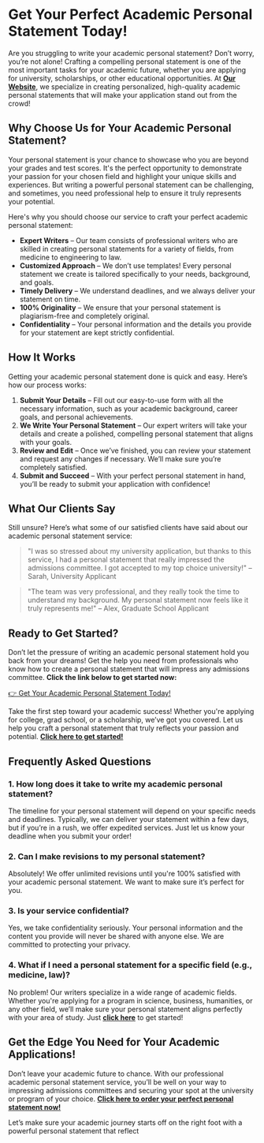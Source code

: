 # Get Your Perfect Academic Personal Statement Today!

Are you struggling to write your academic personal statement? Don’t worry, you’re not alone! Crafting a compelling personal statement is one of the most important tasks for your academic future, whether you are applying for university, scholarships, or other educational opportunities. At [**Our Website**](https://tinyurl.com/topessay?keyword=academic+personal+statements), we specialize in creating personalized, high-quality academic personal statements that will make your application stand out from the crowd!

## Why Choose Us for Your Academic Personal Statement?

Your personal statement is your chance to showcase who you are beyond your grades and test scores. It's the perfect opportunity to demonstrate your passion for your chosen field and highlight your unique skills and experiences. But writing a powerful personal statement can be challenging, and sometimes, you need professional help to ensure it truly represents your potential.

Here's why you should choose our service to craft your perfect academic personal statement:

- **Expert Writers** – Our team consists of professional writers who are skilled in creating personal statements for a variety of fields, from medicine to engineering to law.
- **Customized Approach** – We don’t use templates! Every personal statement we create is tailored specifically to your needs, background, and goals.
- **Timely Delivery** – We understand deadlines, and we always deliver your statement on time.
- **100% Originality** – We ensure that your personal statement is plagiarism-free and completely original.
- **Confidentiality** – Your personal information and the details you provide for your statement are kept strictly confidential.

## How It Works

Getting your academic personal statement done is quick and easy. Here’s how our process works:

1. **Submit Your Details** – Fill out our easy-to-use form with all the necessary information, such as your academic background, career goals, and personal achievements.
2. **We Write Your Personal Statement** – Our expert writers will take your details and create a polished, compelling personal statement that aligns with your goals.
3. **Review and Edit** – Once we’ve finished, you can review your statement and request any changes if necessary. We’ll make sure you’re completely satisfied.
4. **Submit and Succeed** – With your perfect personal statement in hand, you’ll be ready to submit your application with confidence!

## What Our Clients Say

Still unsure? Here’s what some of our satisfied clients have said about our academic personal statement service:

> "I was so stressed about my university application, but thanks to this service, I had a personal statement that really impressed the admissions committee. I got accepted to my top choice university!" – Sarah, University Applicant

> "The team was very professional, and they really took the time to understand my background. My personal statement now feels like it truly represents me!" – Alex, Graduate School Applicant

## Ready to Get Started?

Don’t let the pressure of writing an academic personal statement hold you back from your dreams! Get the help you need from professionals who know how to create a personal statement that will impress any admissions committee. **Click the link below to get started now:**

[👉 Get Your Academic Personal Statement Today!](https://tinyurl.com/topessay?keyword=academic+personal+statements)

Take the first step toward your academic success! Whether you're applying for college, grad school, or a scholarship, we’ve got you covered. Let us help you craft a personal statement that truly reflects your passion and potential. [**Click here to get started!**](https://tinyurl.com/topessay?keyword=academic+personal+statements)

## Frequently Asked Questions

### 1. How long does it take to write my academic personal statement?

The timeline for your personal statement will depend on your specific needs and deadlines. Typically, we can deliver your statement within a few days, but if you’re in a rush, we offer expedited services. Just let us know your deadline when you submit your order!

### 2. Can I make revisions to my personal statement?

Absolutely! We offer unlimited revisions until you're 100% satisfied with your academic personal statement. We want to make sure it’s perfect for you.

### 3. Is your service confidential?

Yes, we take confidentiality seriously. Your personal information and the content you provide will never be shared with anyone else. We are committed to protecting your privacy.

### 4. What if I need a personal statement for a specific field (e.g., medicine, law)?

No problem! Our writers specialize in a wide range of academic fields. Whether you're applying for a program in science, business, humanities, or any other field, we’ll make sure your personal statement aligns perfectly with your area of study. Just [**click here**](https://tinyurl.com/topessay?keyword=academic+personal+statements) to get started!

## Get the Edge You Need for Your Academic Applications!

Don’t leave your academic future to chance. With our professional academic personal statement service, you’ll be well on your way to impressing admissions committees and securing your spot at the university or program of your choice. [**Click here to order your perfect personal statement now!**](https://tinyurl.com/topessay?keyword=academic+personal+statements)

Let’s make sure your academic journey starts off on the right foot with a powerful personal statement that reflect
